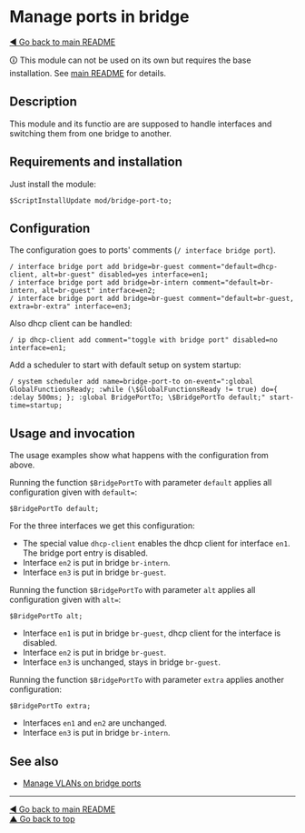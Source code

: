 Manage ports in bridge
======================

[◀ Go back to main README](../README.md)

🛈 This module can not be used on its own but requires the base installation.
See [main README](../README.md) for details.

Description
-----------

This module and its functio are are supposed to handle interfaces and
switching them from one bridge to another.

Requirements and installation
-----------------------------

Just install the module:

    $ScriptInstallUpdate mod/bridge-port-to;

Configuration
-------------

The configuration goes to ports' comments (`/ interface bridge port`).

    / interface bridge port add bridge=br-guest comment="default=dhcp-client, alt=br-guest" disabled=yes interface=en1;
    / interface bridge port add bridge=br-intern comment="default=br-intern, alt=br-guest" interface=en2;
    / interface bridge port add bridge=br-guest comment="default=br-guest, extra=br-extra" interface=en3;

Also dhcp client can be handled:

    / ip dhcp-client add comment="toggle with bridge port" disabled=no interface=en1;

Add a scheduler to start with default setup on system startup:

    / system scheduler add name=bridge-port-to on-event=":global GlobalFunctionsReady; :while (\$GlobalFunctionsReady != true) do={ :delay 500ms; }; :global BridgePortTo; \$BridgePortTo default;" start-time=startup;

Usage and invocation
--------------------

The usage examples show what happens with the configuration from above.

Running the function `$BridgePortTo` with parameter `default` applies all
configuration given with `default=`:

    $BridgePortTo default;

For the three interfaces we get this configuration:

* The special value `dhcp-client` enables the dhcp client for interface `en1`. The bridge port entry is disabled.
* Interface `en2` is put in bridge `br-intern`.
* Interface `en3` is put in bridge `br-guest`.

Running the function `$BridgePortTo` with parameter `alt` applies all
configuration given with `alt=`:

    $BridgePortTo alt;

* Interface `en1` is put in bridge `br-guest`, dhcp client for the interface is disabled.
* Interface `en2` is put in bridge `br-guest`.
* Interface `en3` is unchanged, stays in bridge `br-guest`.

Running the function `$BridgePortTo` with parameter `extra` applies another
configuration:

    $BridgePortTo extra;

* Interfaces `en1` and `en2` are unchanged.
* Interface `en3` is put in bridge `br-intern`.

See also
--------

* [Manage VLANs on bridge ports](bridge-port-vlan.md)

---
[◀ Go back to main README](../README.md)  
[▲ Go back to top](#top)
